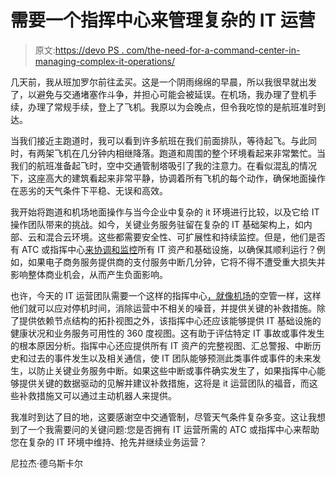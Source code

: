 # 需要一个指挥中心来管理复杂的 IT 运营

> 原文:[https://devo PS . com/the-need-for-a-command-center-in-managing-complex-it-operations/](https://devops.com/the-need-for-a-command-center-in-managing-complex-it-operations/)

几天前，我从班加罗尔前往孟买。这是一个阴雨绵绵的早晨，所以我很早就出发了，以避免与交通堵塞作斗争，并担心可能会被延误。在机场，我办理了登机手续，办理了常规手续，登上了飞机。我原以为会晚点，但令我吃惊的是航班准时到达。

当我们接近主跑道时，我可以看到许多航班在我们前面排队，等待起飞。与此同时，有两架飞机在几分钟内相继降落。跑道和周围的整个环境看起来非常繁忙。当我们的航班准备起飞时，空中交通管制塔吸引了我的注意力。在看似混乱的情况下，这座高大的建筑看起来非常平静，协调着所有飞机的每个动作，确保地面操作在恶劣的天气条件下平稳、无误和高效。

我开始将跑道和机场地面操作与当今企业中复杂的 it 环境进行比较，以及它给 IT 操作团队带来的挑战。如今，关键业务服务驻留在复杂的 IT 基础架构上，如内部、云和混合云环境。这些都需要安全性、可扩展性和持续监控。但是，他们是否有 ATC 或指挥中心[来协调和监控](https://www.youtube.com/watch?v=zvCSu7E2GzM&t=26s)所有 IT 资产和基础设施，以确保其顺利运行？例如，如果电子商务服务提供商的支付服务中断几分钟，它将不得不遭受重大损失并影响整体商业机会，从而产生负面影响。

也许，今天的 IT 运营团队需要一个这样的指挥中心[，就像机场](https://www.youtube.com/watch?v=zvCSu7E2GzM&t=26s)的空管一样，这样他们就可以应对停机时间，消除运营中不相关的噪音，并提供关键的补救措施。除了提供依赖节点结构的拓扑视图之外，该指挥中心还应该能够提供 IT 基础设施的健康状况和业务服务可用性的 360 度视图。这有助于评估特定 IT 事故或事件发生的根本原因分析。指挥中心还应提供所有 IT 资产的完整视图、汇总警报、中断历史和过去的事件发生以及相关通信，使 IT 团队能够预测此类事件或事件的未来发生，以防止关键业务服务中断。如果这些中断或事件确实发生了，如果指挥中心能够提供关键的数据驱动的见解并建议补救措施，这将是 it 运营团队的福音，而这些补救措施又可以通过主动机器人来提供。

我准时到达了目的地，这要感谢空中交通管制，尽管天气条件复杂多变。这让我想到了一个我需要问的关键问题:您是否拥有 IT 运营所需的 ATC 或指挥中心来帮助您在复杂的 IT 环境中维持、抢先并继续业务运营？

尼拉杰·德乌斯卡尔